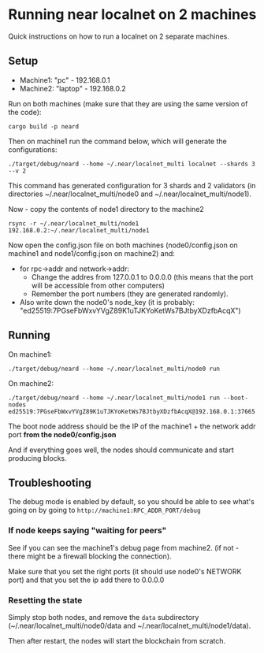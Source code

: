 # Running near localnet on 2 machines

Quick instructions on how to run a localnet on 2 separate machines.

## Setup

* Machine1: "pc" - 192.168.0.1
* Machine2: "laptop" - 192.168.0.2


Run on both machines (make sure that they are using the same version of the code):
```
cargo build -p neard
```

Then on machine1 run the command below, which will generate the configurations:

```
./target/debug/neard --home ~/.near/localnet_multi localnet --shards 3 --v 2
```

This command has generated configuration for 3 shards and 2 validators (in directories ~/.near/localnet_multi/node0 and ~/.near/localnet_multi/node1).

Now - copy the contents of node1 directory to the machine2

```
rsync -r ~/.near/localnet_multi/node1 192.168.0.2:~/.near/localnet_multi/node1
```

Now open the config.json file on both machines (node0/config.json on machine1 and node1/config.json on machine2) and:
* for rpc->addr and network->addr:
  * Change the addres from 127.0.0.1 to 0.0.0.0 (this means that the port will be accessible from other computers)
  * Remember the port numbers (they are generated randomly). 
* Also write down the node0's node_key (it is probably: "ed25519:7PGseFbWxvYVgZ89K1uTJKYoKetWs7BJtbyXDzfbAcqX")

## Running

On machine1:
```
./target/debug/neard --home ~/.near/localnet_multi/node0 run
```

On machine2:
```
./target/debug/neard --home ~/.near/localnet_multi/node1 run --boot-nodes ed25519:7PGseFbWxvYVgZ89K1uTJKYoKetWs7BJtbyXDzfbAcqX@192.168.0.1:37665
```
The boot node address should be the IP of the machine1 + the network addr port **from the node0/config.json**


And if everything goes well, the nodes should communicate and start producing blocks.

## Troubleshooting

The debug mode is enabled by default, so you should be able to see what's going on by going to ``http://machine1:RPC_ADDR_PORT/debug`` 


### If node keeps saying "waiting for peers"
See if you can see the machine1's debug page from machine2. (if not - there might be a firewall blocking the connection).

Make sure that you set the right ports (it should use node0's NETWORK port) and that you set the ip add there to 0.0.0.0


### Resetting the state
Simply stop both nodes, and remove the ``data`` subdirectory (~/.near/localnet_multi/node0/data and ~/.near/localnet_multi/node1/data).

Then after restart, the nodes will start the blockchain from scratch.

